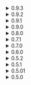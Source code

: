 <details>
<summary>0.9.3 </summary>

* Fixed an issue with creating new save file.

</details>

<details>
<summary>0.9.2 </summary>

* Moved save location from config folder to CharacterAPI folder under Bepin
	* _As it turns out r2modman empties entire mod folder on each update. While it doesn't matter for saves, it matters for characters created with Loaders, so I decided to move everything related to this mod into its own folder. For CharacterAPI you don't have to do anything, save will be moved automatically. For CharacterAPI BRCCCLoader back up your characters before updating via r2modman, if you update manually they will be moved to new location._
* Added a check and a message if prefab with silent sound is not present or damaged.

</details>

<details>
<summary>0.9.1 </summary>

* Removed BRCCustomCharacters (BRCCC) support and moved it to its own plugin.
	* _I separated loading of BRCCC into its own plugin loader which can be found [here](https://thunderstore.io/c/bomb-rush-cyberfunk/p/viliger/CharacterAPI_BRCCCLoader). I did it because of two reasons. First, implementing loader directly into CharacterAPI transforms it from library into a mod, I want to keep it as a library so if someone wants to either take over from me, implement their own solution to loading characters or make their own loader, we would be 100% sure that the library itself won't do anything. Second, BRCCC is licensed under GPL-3 and it prevents me from adding necessary dependencies to this mod (that's why we needed BRCCC in the first place with 0.9.0). Separate loader solves both issues. If you used BRCCC characters with 0.9.0 you don't have to do anything but to download a new loader, it will grab everything automatically._

</details>

<details>
<summary>0.9.0 </summary>

* Implemented BRCCustomCharacters (BRCCC) support. 
	* Support is done in two modes - loading asset bundles created for BRCCC or loading them directly from BRCCC, controlled by options "Load BRCCustomCharacters" and "Load BRCCustomCharacters from Plugin" respectively. 
	* **You will need BRCCustomCharacters for this feature to work.**
	* First mode loads asset bundles directly, you have to put them inside "BrcCustomCharacters" folder.
	* Second mode loads characters directly from BRCCC plugin, HOWEVER, and this is important, **replacements will still be in place.** Let's say you have a character that replaces Red, his voice and his personal graffiti and then decide to enable this option. Then Red will be replaced by new character, his voice and graffiti also will be replaced AND you will get a new character separate from Red's replacement. In essence, you will get two characters. This mode is here mostly for comparability and maybe SlopCrew. 
	* First mode is enabled by default, second is disabled. You can have both on and off at the same time.
	* This is not tested with SlopCrew, but what most likely will happen is that your "new" character will show up as Red to everyone else and your "replacement" character will show up as usual if other people have the mod.
		* _Please, send all crash logs to me via discord or github, this is highly experimental._
* Added silent sound for custom characters to prevent crashing.
	* _If character had custom sounds but one of seven needed arrays was empty for whatever reason, whenever the game would try to play a sound from that array it would crash. I decided to just add silent sounds to that array so crashes would stop. It is kinda hacky, but it is substantially easier than fixing it in code._
* Added custom shader support. Set usesCustomShader to true and your character's shader will not be replaced with game's shader.
* Implemented BRCCC skates positioning support.
	* _If you don't like fixing bones - well, here we are. It was mostly done for comparability with BRCCC characters, but can be used for plugin characters all the same. Just add skateOffsetL and skateOffsetR transforms to footL and footR respectively and adjust the position\angle. Then the mod will automatically find them and if present will use their position for skates._

</details>

<details>
<summary>0.8.0 </summary>

* Minor performance improvements.
* Fixed issue where loaded modded character didn't use correct move style on character select screen.
* Added option to allow modded characters to blink. Set canBlink to true in your ModdedCharacterConstructor to use it.
	* _This is not a magic solution where you set it and it will just work. You will need to setup Shape keys (or blend shapes as Unity calls them) in Blender or your modelling software of choice. Base game characters that can blink use two meshes with open and closed eyes and then scale them from 0 to 100 and in reverse for blinking. This feature is not tested, but should be fairly straightforward to implement if you have experience with shape keys._
* Removed save warning from mod page.
	* _It has been almost two weeks since initial release and I haven't got a single report of broken save file. So I am going to assume that saving works as intended and there is no risk of breaking your save file._
</details>

<details>
<summary>0.7.1 </summary>

* Fixed an issue where all AIs (and by extension SlowCrew players) were loaded as last played custom character.
</details>

<details>
<summary>0.7.0 </summary>

* Implemented save system.
	* The game now remembers last custom character played, all custom characters loadouts (outfit, ride, its skin), loads applied custom personal graffiti.
	* Saves can be found inside your Bepin config folder, inside CharacterAPISaves folder.
	* If you disable last modded character that you played as, you will be loaded as Red, while its graffiti will be replaced with Red's.
	* Completely disabling CharacterAPI will result in applied custom personal graffiti loaded as gray squares. This is something I might fix in the future, since currently custom graffiti are saved into main save, however, unlike with characters, game safely handles missing graffiti and loads replacement in a form of gray square.
	* Modded character saves are saved per save slot.
	* Characters are kept in save independant of if they are loaded or not as long as they have been saved, special config option is added to clear save file off them if you want, since their saves do take RAM.
	* Characters are indentified by their hash, that is made from combination of their name, outfit names, default outfit and ride.
		* _With this release all "major" planned features are complete. Once I get enough reports that things are stable I will do another code pass and release it as 1.0, after that updates will slow down considerably._
</details>

<details>
<summary>0.6.0 </summary>

* Implemented custom voice suppport.
	* _It is not as straightforward as I wish it would be, but the guide covers it and example plugin has everything you need._
</details>
<details>
<summary>0.5.2 </summary>

* Fixed currently played as modded character being selectable on dance pad.
	* _This comes with pretty decent refactor job, so while I tested everything that it afffects, you still might encounter a new crash. Please, report all crashes on github or in my DMs on discord._
* SlowCrew is not longer incompatible.
	* _SlopCrew now assignes modded characters as Red for everyone who don't have the mods. While you won't see other people using mods, at least you can now yourself play as modded character and be allowed to join AND not crash the server._
</details>
<details>
<summary>0.5.1 </summary>

* Fixed character list doubling every time you change character via dance pad.
* Made SlopCrew incompatible.
	* _Sadly, playing on SlopCrew with new characters added via CharacterAPI made everyone who don't have the mod crash their game. While SlopCrew added autokick for those players, I decided, for now, to just completely disable ChracterAPI if SlowCrew is present among mods. Once me and NotNite come up with a solution we both agree on, mod will continue disabling itself in presence of SlowCrew._
* Fixed max outfits check for new modded character being incorrect.
</details>
<details>
<summary>0.5.01 </summary>

* Readme fix because I love markdown.
</details>
<details>
<summary>0.5.0 </summary>

* Initial release
</details>